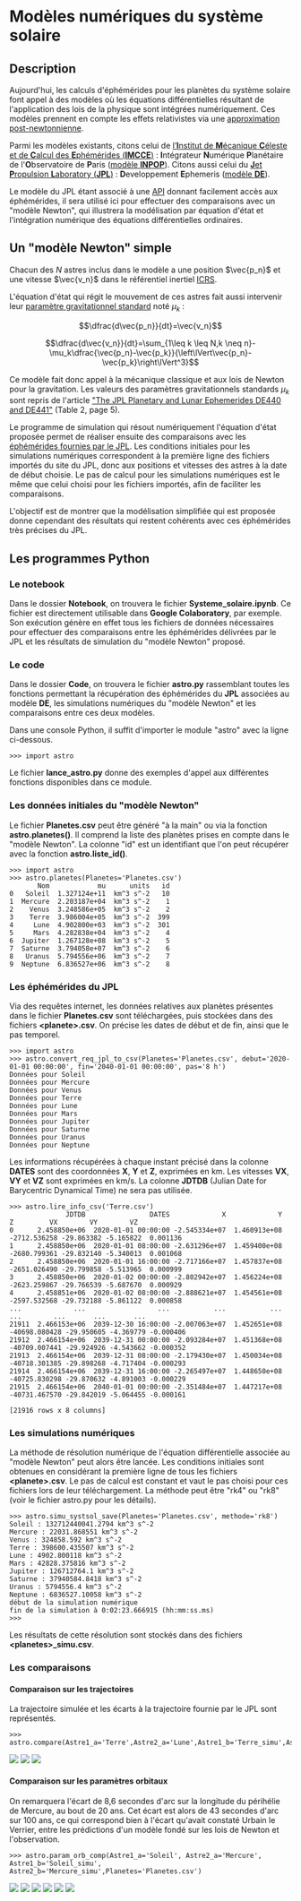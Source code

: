 # Modèles numériques du système solaire

## Description

Aujourd'hui, les calculs d'éphémérides pour les planètes du système solaire font appel à des modèles où les équations différentielles résultant de l'application des lois de la physique sont intégrées numériquement. Ces modèles prennent en compte les effets relativistes via une [approximation post-newtonnienne](https://fr.wikipedia.org/wiki/%C3%89quations_d%27Einstein-Infeld-Hoffmann).

Parmi les modèles existants, citons celui de [l’**I**nstitut de **M**écanique **C**éleste et de **C**alcul des **E**phémérides (**IMCCE**)](https://www.imcce.fr/institut/presentation/) : **I**ntégrateur **N**umérique **P**lanétaire de l'**O**bservatoire de **P**aris ([modèle **INPOP**](https://www.imcce.fr/inpop)). Citons aussi celui du [**J**et **P**ropulsion **L**aboratory (**JPL**)](https://www.jpl.nasa.gov/) : **D**eveloppement **E**phemeris ([modèle **DE**](https://ssd.jpl.nasa.gov/)).

Le modèle du JPL étant associé à une [API](https://ssd-api.jpl.nasa.gov/doc/horizons.html) donnant facilement accès aux éphémérides, il sera utilisé ici pour effectuer des comparaisons avec un "modèle Newton", qui illustrera la modélisation par équation d'état et l'intégration numérique des équations différentielles ordinaires.

## Un "modèle Newton" simple

Chacun des $N$ astres inclus dans le modèle a une position $\vec{p_n}$ et une vitesse $\vec{v_n}$ dans le référentiel inertiel [ICRS](https://fr.wikipedia.org/wiki/Syst%C3%A8me_de_r%C3%A9f%C3%A9rence_c%C3%A9leste_international).

L'équation d'état qui régit le mouvement de ces astres fait aussi intervenir leur [paramètre gravitationnel standard](https://fr.wikipedia.org/wiki/Param%C3%A8tre_gravitationnel_standard) noté $\mu_k$ :

$$\dfrac{d\vec{p_n}}{dt}=\vec{v_n}$$

$$\dfrac{d\vec{v_n}}{dt}=\sum_{1\leq k \leq N,k \neq n}-\mu_k\dfrac{\vec{p_n}-\vec{p_k}}{\left\lVert\vec{p_n}-\vec{p_k}\right\lVert^3}$$

Ce modèle fait donc appel à la mécanique classique et aux lois de Newton pour la gravitation. Les valeurs des paramètres gravitationnels standards $\mu_k$ sont repris de l'article ["The JPL Planetary and Lunar Ephemerides DE440 and DE441"](https://iopscience.iop.org/article/10.3847/1538-3881/abd414/pdf) (Table 2, page 5).

Le programme de simulation qui résout numériquement l'équation d'état proposée permet de réaliser ensuite des comparaisons avec les [éphémérides fournies par le JPL](https://ssd.jpl.nasa.gov/horizons/app.html#/). Les conditions initiales pour les simulations numériques correspondent à la première ligne des fichiers importés du site du JPL, donc aux positions et vitesses des astres à la date de début choisie. Le pas de calcul pour les simulations numériques est le même que celui choisi pour les fichiers importés, afin de faciliter les comparaisons.

L'objectif est de montrer que la modélisation simplifiée qui est proposée donne cependant des résultats qui restent cohérents avec ces éphémérides très précises du JPL.

## Les programmes Python

### Le notebook

Dans le dossier **Notebook**, on trouvera le fichier **Systeme_solaire.ipynb**. Ce fichier est directement utilisable dans **Google Colaboratory**, par exemple. Son exécution génère en effet tous les fichiers de données nécessaires pour effectuer des comparaisons entre les éphémérides délivrées par le JPL et les résultats de simulation du "modèle Newton" proposé.

### Le code

Dans le dossier **Code**, on trouvera le fichier **astro.py** rassemblant toutes les fonctions permettant la récupération des éphémérides du **JPL** associées au modèle **DE**, les simulations numériques du "modèle Newton" et les comparaisons entre ces deux modèles.

Dans une console Python, il suffit d'importer le module "astro" avec la ligne ci-dessous.
```
>>> import astro
```

Le fichier **lance_astro.py** donne des exemples d'appel aux différentes fonctions disponibles dans ce module.

### Les données initiales du "modèle Newton"

Le fichier **Planetes.csv** peut être généré "à la main" ou via la fonction **astro.planetes()**. Il comprend la liste des planètes prises en compte dans le "modèle Newton". La colonne "id" est un identifiant que l'on peut récupérer avec la fonction **astro.liste_id()**.
```
>>> import astro
>>> astro.planetes(Planetes='Planetes.csv')
       Nom            mu      units   id
0   Soleil  1.327124e+11  km^3 s^-2   10
1  Mercure  2.203187e+04  km^3 s^-2    1
2    Venus  3.248586e+05  km^3 s^-2    2
3    Terre  3.986004e+05  km^3 s^-2  399
4     Lune  4.902800e+03  km^3 s^-2  301
5     Mars  4.282838e+04  km^3 s^-2    4
6  Jupiter  1.267128e+08  km^3 s^-2    5
7  Saturne  3.794058e+07  km^3 s^-2    6
8   Uranus  5.794556e+06  km^3 s^-2    7
9  Neptune  6.836527e+06  km^3 s^-2    8
```

### Les éphémérides du JPL

Via des requêtes internet, les données relatives aux planètes présentes dans le fichier **Planetes.csv** sont téléchargées, puis stockées dans des fichiers **\<planete\>.csv**. On précise les dates de début et de fin, ainsi que le pas temporel.

```
>>> import astro
>>> astro.convert_req_jpl_to_csv(Planetes='Planetes.csv', debut='2020-01-01 00:00:00', fin='2040-01-01 00:00:00', pas='8 h')
Données pour Soleil
Données pour Mercure
Données pour Venus
Données pour Terre
Données pour Lune
Données pour Mars
Données pour Jupiter
Données pour Saturne
Données pour Uranus
Données pour Neptune
```

Les informations récupérées à chaque instant précisé dans la colonne **DATES** sont des coordonnées **X**, **Y** et **Z**, exprimées en km. Les vitesses **VX**, **VY** et **VZ** sont exprimées en km/s. La colonne **JDTDB** (Julian Date for Barycentric Dynamical Time) ne sera pas utilisée.

```
>>> astro.lire_info_csv('Terre.csv')
              JDTDB                DATES             X             Y             Z         VX        VY        VZ
0      2.458850e+06  2020-01-01 00:00:00 -2.545334e+07  1.460913e+08  -2712.536258 -29.863382 -5.165822  0.001136
1      2.458850e+06  2020-01-01 08:00:00 -2.631296e+07  1.459400e+08  -2680.799361 -29.832140 -5.340013  0.001068
2      2.458850e+06  2020-01-01 16:00:00 -2.717166e+07  1.457837e+08  -2651.026490 -29.799858 -5.513965  0.000999
3      2.458850e+06  2020-01-02 00:00:00 -2.802942e+07  1.456224e+08  -2623.259867 -29.766539 -5.687670  0.000929
4      2.458851e+06  2020-01-02 08:00:00 -2.888621e+07  1.454561e+08  -2597.532568 -29.732188 -5.861122  0.000858
...             ...                  ...           ...           ...           ...        ...       ...       ...
21911  2.466153e+06  2039-12-30 16:00:00 -2.007063e+07  1.452651e+08 -40698.080428 -29.950605 -4.369779 -0.000406
21912  2.466154e+06  2039-12-31 00:00:00 -2.093284e+07  1.451368e+08 -40709.007441 -29.924926 -4.543662 -0.000352
21913  2.466154e+06  2039-12-31 08:00:00 -2.179430e+07  1.450034e+08 -40718.301385 -29.898268 -4.717404 -0.000293
21914  2.466154e+06  2039-12-31 16:00:00 -2.265497e+07  1.448650e+08 -40725.830298 -29.870632 -4.891003 -0.000229
21915  2.466154e+06  2040-01-01 00:00:00 -2.351484e+07  1.447217e+08 -40731.467570 -29.842019 -5.064455 -0.000161

[21916 rows x 8 columns]
```

### Les simulations numériques

La méthode de résolution numérique de l'équation différentielle associée au "modèle Newton" peut alors être lancée. Les conditions initiales sont obtenues en considérant la première ligne de tous les fichiers **\<planete\>.csv**. Le pas de calcul est constant et vaut le pas choisi pour ces fichiers lors de leur téléchargement. La méthode peut être "rk4" ou "rk8" (voir le fichier astro.py pour les détails).

```
>>> astro.simu_systsol_save(Planetes='Planetes.csv', methode='rk8')
Soleil : 132712440041.2794 km^3 s^-2
Mercure : 22031.868551 km^3 s^-2
Venus : 324858.592 km^3 s^-2
Terre : 398600.435507 km^3 s^-2
Lune : 4902.800118 km^3 s^-2
Mars : 42828.375816 km^3 s^-2
Jupiter : 126712764.1 km^3 s^-2
Saturne : 37940584.8418 km^3 s^-2
Uranus : 5794556.4 km^3 s^-2
Neptune : 6836527.10058 km^3 s^-2
début de la simulation numérique
fin de la simulation à 0:02:23.666915 (hh:mm:ss.ms)
>>>
```

Les résultats de cette résolution sont stockés dans des fichiers **\<planetes\>_simu.csv**.

### Les comparaisons

#### Comparaison sur les trajectoires

La trajectoire simulée et les écarts à la trajectoire fournie par le JPL sont représentés.

```
>>> astro.compare(Astre1_a='Terre',Astre2_a='Lune',Astre1_b='Terre_simu',Astre2_b='Lune_simu')
```

![](Data/TL_1.png)
![](Data/TL_2.png)
![](Data/TL_3.png)

#### Comparaison sur les paramètres orbitaux

On remarquera l'écart de 8,6 secondes d'arc sur la longitude du périhélie de Mercure, au bout de 20 ans. Cet écart est alors de 43 secondes d'arc sur 100 ans, ce qui correspond bien à l'écart qu'avait constaté Urbain le Verrier, entre les prédictions d'un modèle fondé sur les lois de Newton et l'observation.

```
>>> astro.param_orb_comp(Astre1_a='Soleil', Astre2_a='Mercure', Astre1_b='Soleil_simu', Astre2_b='Mercure_simu',Planetes='Planetes.csv')
```

![](Data/SM_1.png)
![](Data/SM_2.png)
![](Data/SM_3.png)
![](Data/SM_4.png)
![](Data/SM_5.png)
![](Data/SM_6.png)


